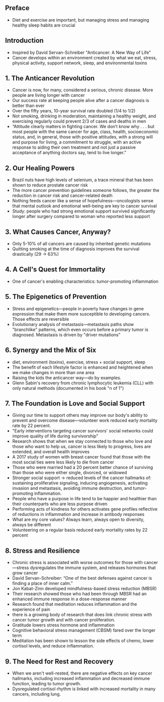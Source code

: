 ## Preface

* Diet and exercise are important, but managing stress and managing healthy sleep habits are crucial

## Introduction

* Inspired by David Servan-Schreiber "Anticancer: A New Way of Life" 
* Cancer develops within an environment created by what we eat, stress, physical activity, support network, sleep, and environmental toxins

## 1. The Anticancer Revolution

* Cancer is now, for many, considered a serious, chronic disease. More people are living longer with cancer
* Our success rate at keeping people alive after a cancer diagnosis is better than ever
* Over the fifty years, 10-year survival rate doubled (1/4 to 1/2)
* Not smoking, drinking in moderation, maintaining a healthy weight, and exercising regularly could prevent 2/3 of cases and deaths in men
* “Attitude clearly matters in fighting cancer. We don’t know why . . . but most people with the same cancer for age, class, health, socioeconomic status, and, in general, those with positive attitudes, with a strong will and purpose for living, a commitment to struggle, with an active response to aiding their own treatment and not just a passive acceptance of anything doctors say, tend to live longer.”

## 2. Our Healing Powers

* Brazil nuts have high levels of selenium, a trace mineral that has been shown to reduce prostate cancer risk
* The more cancer prevention guidelines someone follows, the greater the reduction in cancer risk and cancer-related death
* Nothing feeds cancer like a sense of hopefulness—oncologists sense that mental outlook and emotional well-being are key to cancer survival
* Study: people who had strong emotional support survived significantly longer after surgery compared to woman who reported less support

## 3. What Causes Cancer, Anyway?

* Only 5-10% of all cancers are caused by inherited genetic mutations
* Quitting smoking at the time of diagnosis improves the survival drastically (29 -> 63%)

## 4. A Cell's Quest for Immortality

* One of cancer's enabling characteristics: tumor-promoting inflammation

## 5. The Epigenetics of Prevention

* Stress and epigenetics—people in poverty have changes in gene expression that make them more susceptible to developing cancers. Those effects are reversible
* Evolutionary analysis of metastasis—metastasis paths show "branchlike" patterns, which even occurs before a primary tumor is diagnosed. Metastasis is driven by "driver mutations"

## 6. Synergy and the Mix of Six

* diet, environment (toxins), exercise, stress + social support, sleep
* The benefit of each lifestyle factor is enhanced and heightened when we make changes in more than one area
* Raising the kids the anticancer way—do by examples. 
* Glenn Sabin's recovery from chronic lymphocytic leukemia (CLL) with only natural methods (documented in his book "n of 1")

## 7. The Foundation is Love and Social Support

* Giving our time to support others may improve our body's ability to prevent and overcome disease—volunteer work reduced early mortality rate by 22 percent.
* "Early interventions targeting cancer survivors' social networks could improve quality of life during survivorship"
* Research shows that when we stay connected to those who love and those who want to help us, cancer is less likely to progress, lives are extended, and overall health improves
* A 2017 study of women with breast cancer found that those with the most social ties were less likely to die from cancer
* Those who were married had a 20 percent better chance of surviving than those who were either single, divorced, or widowed
* Stronger social support -> reduced levels of the cancer hallmarks of: sustaining proliferative signaling, inducing angiogenesis, activating invasion and metastasis, avoiding immune destruction, and tumor-promoting inflammation.
* People who have a purpose in life tend to be happier and healthier than their counterparts who are less purpose driven
* Performing acts of kindness for others activates gene profiles reflective of reductions in inflammation and increase in antibody responses
* What are my core values? Always learn, always open to diversity, always be different
* Volunteering on a regular basis reduced early mortality rates by 22 percent

## 8. Stress and Resilience
* Chronic stress is associated with worse outcomes for those with cancer—stress dysregulates the immune system, and releases hormones that grow cancer
* David Servan-Schreiber: “One of the best defenses against cancer is finding a place of inner calm.”
* Jon Kabat-Zinn developed mindfulness-based stress reduction (MBSR)
* Their research showed those who had been through MBSR had an enhanced immune response in a dose-response manner
* Research found that meditation reduces inflammation and the experience of pain
* there is a growing body of research that does link chronic stress with cancer tumor growth and with cancer proliferation.
* Gratitude lowers stress hormone and inflammation
* Cognitive behavioral stress management (CBSM) fared over the longer term
* Meditation has been shown to lesson the side effects of chemo, lower cortisol levels, and reduce inflammation.

## 9. The Need for Rest and Recovery

* When we aren't well-rested, there are negative effects on key cancer hallmarks, including increased inflammation and decreased immune function, leading to tumor growth. 
* Dysregulated cortisol rhythm is linked with increased mortality in many cancers, including lung.
